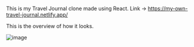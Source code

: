 This is my Travel Journal clone made using React.
Link -> https://my-own-travel-journal.netlify.app/

This is the overview of how it looks.

![image](https://user-images.githubusercontent.com/66637389/206374922-9ddd85b4-b525-4a32-926a-47b86dcbcb28.png)

